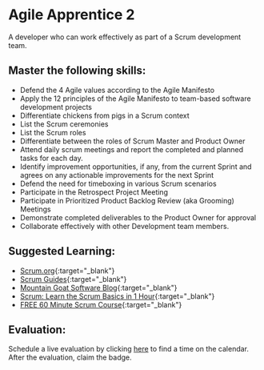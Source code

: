 # Agile Apprentice 2

A developer who can work effectively as part of a Scrum development team.

## Master the following skills:

* Defend the 4 Agile values according to the Agile Manifesto
* Apply the 12 principles of the Agile Manifesto to team-based software development projects
* Differentiate chickens from pigs in a Scrum context
* List the Scrum ceremonies
* List the Scrum roles
* Differentiate between the roles of Scrum Master and Product Owner
* Attend daily scrum meetings and report the completed and planned tasks for each day.
* Identify improvement opportunities, if any, from the current Sprint and agrees on any actionable improvements for the next Sprint
* Defend the need for timeboxing in various Scrum scenarios
* Participate in the Retrospect Project Meeting
* Participate in Prioritized Product Backlog Review (aka Grooming) Meetings
* Demonstrate completed deliverables to the Product Owner for approval
* Collaborate effectively with other Development team members.

## Suggested Learning:

* [Scrum.org](https://www.scrum.org/){:target="_blank"}
* [Scrum Guides](https://www.scrumguides.org/scrum-guide.html){:target="_blank"}
* [Mountain Goat Software Blog](https://www.mountaingoatsoftware.com/blog){:target="_blank"}
* [Scrum: Learn the Scrum Basics in 1 Hour](https://www.udemy.com/course/scrum-learn-the-scrum-basics-in-1-hour-agile-scrum/){:target="_blank"}
* [FREE 60 Minute Scrum Course](https://www.udemy.com/course/free-60-minute-scrum-course/){:target="_blank"}

## Evaluation:

Schedule a live evaluation by clicking [here](http://evals.codex.academy) to find a time on the calendar. After the evaluation, claim the badge.